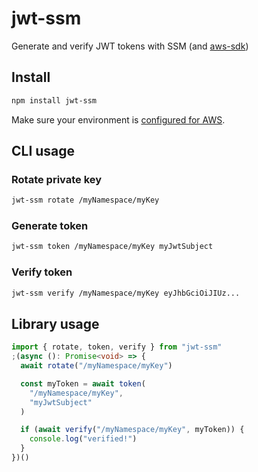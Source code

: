 # jwt-ssm

Generate and verify JWT tokens with SSM (and [aws-sdk](https://github.com/aws/aws-sdk-js))

## Install

```bash
npm install jwt-ssm
```

Make sure your environment is [configured for AWS](https://docs.aws.amazon.com/cli/latest/userguide/cli-chap-configure.html).

## CLI usage

### Rotate private key

```bash
jwt-ssm rotate /myNamespace/myKey
```

### Generate token

```bash
jwt-ssm token /myNamespace/myKey myJwtSubject
```

### Verify token

```bash
jwt-ssm verify /myNamespace/myKey eyJhbGciOiJIUz...
```

## Library usage

```typescript
import { rotate, token, verify } from "jwt-ssm"
;(async (): Promise<void> => {
  await rotate("/myNamespace/myKey")

  const myToken = await token(
    "/myNamespace/myKey",
    "myJwtSubject"
  )

  if (await verify("/myNamespace/myKey", myToken)) {
    console.log("verified!")
  }
})()
```
